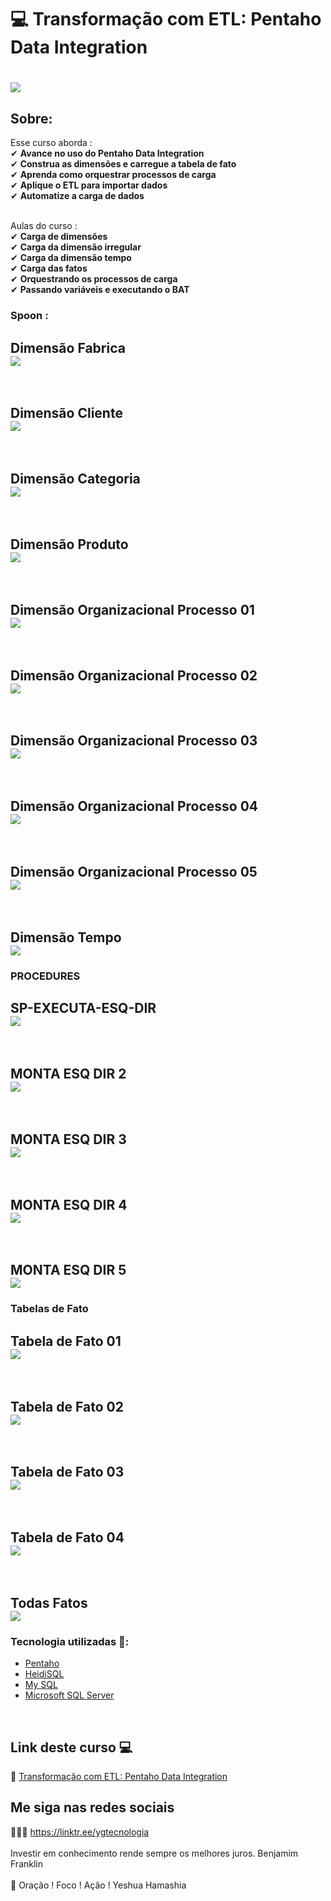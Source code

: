 # 💻   Transformação com ETL: Pentaho Data Integration

<h1>
   <img src="https://i.ibb.co/ZgGs6kg/Transforma-o-com-ETL-Pentaho-Data-Integration.png" border="0">
</h1>

## Sobre: 

Esse curso aborda :<br>
✔  **Avance no uso do Pentaho Data Integration**<br> 
✔  **Construa as dimensões e carregue a tabela de fato**<br>
✔  **Aprenda como orquestrar processos de carga**<br>
✔  **Aplique o ETL para importar dados**<br>
✔  **Automatize a carga de dados**<br>
<br>

Aulas do curso :<br>
✔  **Carga de dimensões**<br>
✔  **Carga da dimensão irregular**<br>
✔  **Carga da dimensão tempo**<br>
✔  **Carga das fatos**<br>
✔  **Orquestrando os processos de carga**<br>
✔  **Passando variáveis e executando o BAT**<br>

### Spoon : 

<h2>
Dimensão Fabrica <br>
   <img src="https://i.ibb.co/DM8xP3V/Dimens-o-Fabrica.png" border="0">
</h2>
<br>
<h2>
Dimensão Cliente <br>
   <img src="https://i.ibb.co/mGBrmjV/Dimens-o-Cliente.png" border="0">
</h2>
<br>
<h2>
Dimensão Categoria <br>
   <img src="https://i.ibb.co/1fq3hGB/Dimens-o-Categoria.png" border="0">
</h2>
<br>
<h2>
Dimensão Produto <br>
   <img src="https://i.ibb.co/QDrqwCc/Dimens-o-Produto.png" border="0">
</h2>
<br>
<h2>
Dimensão Organizacional Processo 01 <br>
   <img src="https://i.ibb.co/0B6vZSf/Dimens-o-Organizacional-Processo-001.png" border="0">
</h2>
<br>
<h2>
Dimensão Organizacional Processo 02  <br>
   <img src="https://i.ibb.co/QF5LgB9/Dimens-o-Organizacional-Processo-002.png" border="0">
</h2>
<br>
<h2>
Dimensão Organizacional Processo 03  <br>
   <img src="https://i.ibb.co/WH0bwnz/Dimens-o-Organizacional-Processo-003.png" border="0">
</h2>
<br>
<h2>
Dimensão Organizacional Processo 04 <br>
   <img src="https://i.ibb.co/KGMT8tz/Dimens-o-Organizacional-Processo-004.png" border="0">
</h2>
<br>
<h2>
Dimensão Organizacional Processo 05 <br>
   <img src="https://i.ibb.co/QNk19nL/Dimens-o-Organizacional-Processo-005.png" border="0">
</h2>
<br>
<h2>
Dimensão Tempo <br>
   <img src="https://i.ibb.co/qMc0wDg/Dimens-o-Tempo.png" border="0">
</h2>

### PROCEDURES
<h2>
SP-EXECUTA-ESQ-DIR  <br>
   <img src="https://i.ibb.co/stdzCRj/Procedure-SP-EXECUTA-ESQ-DIR.png" border="0">
</h2>
<br>
<h2>
MONTA ESQ DIR 2<br>
   <img src="https://i.ibb.co/WBB0Bj3/Procedure-MONTAESQDIR2.png" border="0">
</h2>
<br>
<h2>
MONTA ESQ DIR 3 <br>
   <img src="https://i.ibb.co/BgT5vD5/Procedure-MONTAESQDIR-3.png" border="0">
</h2>
<br>
<h2>
MONTA ESQ DIR 4<br>
   <img src="https://i.ibb.co/TY8j2k1/Procedure-MONTAESQDIR-4.png" border="0">
</h2>
<br>
<h2>
MONTA ESQ DIR 5<br>
   <img src="https://i.ibb.co/D5YH35V/Procedure-MONTAESQDIR-5.png" border="0">
</h2>

### Tabelas de Fato 

<h2>
Tabela de Fato 01<br>
   <img src="https://i.ibb.co/M2mdS24/Fato-001.png" border="0">
</h2>
<br>
<h2>
Tabela de Fato 02<br>
   <img src="https://i.ibb.co/M6Qr6kV/Fato-002.png" border="0">
</h2>
<br>
<h2>
Tabela de Fato 03<br>
   <img src="https://i.ibb.co/sCgLRRW/Fato-003.png" border="0">
</h2>
<br>
<h2>
Tabela de Fato 04<br>
   <img src="https://i.ibb.co/m0PqfwP/Fato-004.png" border="0">
</h2>
<br>
<h2>
Todas Fatos <br>
   <img src="https://i.ibb.co/GVw93MC/Todas-Fatos.png" border="0">
</h2>

### Tecnologia utilizadas 🚀:

* <a href="https://pt.wikipedia.org/wiki/Pentaho">Pentaho</a>  
* <a href="https://pt.wikipedia.org/wiki/HeidiSQL">HeidiSQL</a> 
* <a href="https://pt.wikipedia.org/wiki/MySQL">My SQL</a> 
* <a href="https://pt.wikipedia.org/wiki/Microsoft_SQL_Server">Microsoft SQL Server</a>
<br>

## Link deste curso  💻

 🎯 <a href="https://cursos.alura.com.br/course/pentaho-data-integration-transformacao-com-etl" target="_blank">Transformação com ETL: Pentaho Data Integration</a>

## Me siga nas redes sociais

👨‍💼🔮  https://linktr.ee/ygtecnologia 
<br>
<br> 
Investir em conhecimento rende sempre os melhores juros. Benjamim Franklin
<br>
<br> 
🙏 Oração ! Foco ! Ação ! Yeshua Hamashia